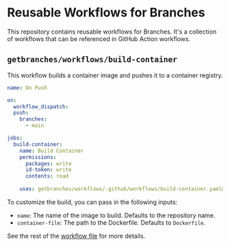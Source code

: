 # Reusable Workflows for Branches

This repository contains reusable workflows for Branches. It's a collection of
workflows that can be referenced in GitHub Action workflows.

## `getbranches/workflows/build-container`

This workflow builds a container image and pushes it to a container registry.

```yaml
name: On Push

on:
  workflow_dispatch:
  push:
    branches:
      - main

jobs:
  build-container:
    name: Build Container
    permissions:
      packages: write
      id-token: write
      contents: read
    
    uses: getbranches/workflows/.github/workflows/build-container.yaml@v1

```

To customize the build, you can pass in the following inputs:

- `name`: The name of the image to build. Defaults to the repository name.
- `container-file`: The path to the Dockerfile. Defaults to `Dockerfile`.

See the rest of the [workflow file](./.github/workflows/build-container.yml) for
more details.
